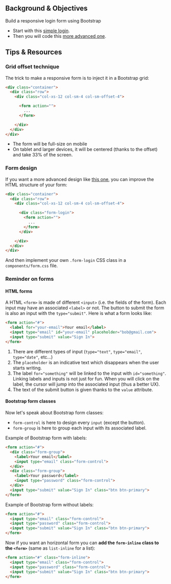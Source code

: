 ## Background & Objectives

Build a responsive login form using Bootstrap

- Start with this [simple login](http://lewagon.github.io/bootstrap-challenges/10-Login/).
- Then you will code this [more advanced one](http://lewagon.github.io/bootstrap-challenges/10-Login/login.html).


## Tips & Resources

### Grid offset technique

The trick to make a responsive form is to inject it in a Bootstrap grid:

```html
<div class="container">
  <div class="row">
    <div class="col-xs-12 col-sm-4 col-sm-offset-4">

      <form action="">
        ...
      </form>

    </div>
  </div>
</div>
```

- The form will be full-size on mobile
- On tablet and larger devices, it will be centered (thanks to the offset) and take 33% of the screen.


### Form design

If you want a more advanced design like [this one](http://lewagon.github.io/bootstrap-challenges/10-Login/login.html), you can improve the HTML structure of your form:

```html
<div class="container">
  <div class="row">
    <div class="col-xs-12 col-sm-4 col-sm-offset-4">

      <div class="form-login">
        <form action="">
          ...
        </form>
      </div>

    </div>
  </div>
</div>
```

And then implement your own `.form-login` CSS class in a `components/form.css` file.


### Reminder on forms

#### HTML forms

A HTML `<form>` is made of different `<input>` (i.e. the fields of the form). Each input may have an associated `<label>` or not. The button to submit the form is also an input with the `type="submit"`. Here is what a form looks like:


```html
<form action="#">
  <label for="your-email">Your email</label>
  <input type="email" id="your-email" placeholder="bob@gmail.com">
  <input type="submit" value="Sign In">
</form>
```


1. There are different types of input (`type="text"`, `type="email"`, `type="date"`, etc...)
2. The `placeholder` is an indicative text which disappears when the user starts writing.
3. The label `for="something"` will be linked to the input with `id="something"`. Linking labels and inputs is not just for fun. When you will click on the label, the cursor will jump into the associated input (thus a better UX).
4. The text of the submit button is given thanks to the `value` attribute.


#### Bootstrap form classes

Now let's speak about Bootstrap form classes:

- `form-control` is here to design every `input` (except the button).
- `form-group` is here to group each input with its associated label.

Example of Bootstrap form with labels:

```html
<form action="#">
  <div class="form-group">
    <label>Your email</label>
    <input type="email" class="form-control">
  </div>
  <div class="form-group">
    <label>Your password</label>
    <input type="password" class="form-control">
  </div>
  <input type="submit" value="Sign In" class="btn btn-primary">
</form>
```

Example of Bootstrap form without labels:

```html
<form action="#">
  <input type="email" class="form-control">
  <input type="password" class="form-control">
  <input type="submit" value="Sign In" class="btn btn-primary">
</form>
```

Now if you want an horizontal form you can **add the `form-inline` class to the `<form>`** (same as `list-inline` for a list):

```html
<form action="#" class="form-inline">
  <input type="email" class="form-control">
  <input type="password" class="form-control">
  <input type="submit" value="Sign In" class="btn btn-primary">
</form>
```
